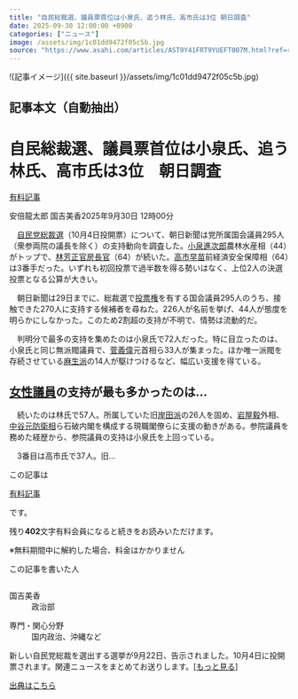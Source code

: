 ```yaml
---
title: "自民総裁選、議員票首位は小泉氏、追う林氏、高市氏は3位 朝日調査"
date: 2025-09-30 12:00:00 +0900
categories: ["ニュース"]
image: /assets/img/1c01dd9472f05c5b.jpg
source: "https://www.asahi.com/articles/AST9Y41FRT9YUEFT007M.html?ref=rss"
---
```


![記事イメージ]({{ site.baseurl }}/assets/img/1c01dd9472f05c5b.jpg)

## 記事本文（自動抽出）
<div><main role="main" id="main"><p></p><div class="y_Qv3"><h1>自民総裁選、議員票首位は小泉氏、追う林氏、高市氏は3位　朝日調査</h1><div class="mhPng"><p><span class="fNPYU Q_Shz"><a href="//www.asahi.com/news/gold.html?iref=com_gold">有料記事</a></span></p><span class="H8KYB">安倍龍太郎 国吉美香</span><span class="UDj4P"><time datetime="2025-09-30T03:00:00.000Z">2025年9月30日 12時00分</time></span></div></div><p id="gsm_above_SnsUtilityArea"></p><div class="nfyQp"><p>　<a href="https://www.asahi.com/senkyo/jiminto-sosaisen/" title="自民党総裁選 のトピックスを開く" class="eWgMZ">自民党総裁選</a>（10月4日投開票）について、朝日新聞は党所属国会議員295人（衆参両院の議長を除く）の支持動向を調査した。<a href="//www.asahi.com/topics/word/%E5%B0%8F%E6%B3%89%E9%80%B2%E6%AC%A1%E9%83%8E.html" title="小泉進次郎 のトピックスを開く" class="eWgMZ">小泉進次郎</a>農林水産相（44）がトップで、<a href="//www.asahi.com/topics/word/%E6%9E%97%E8%8A%B3%E6%AD%A3.html" title="林芳正 のトピックスを開く" class="eWgMZ">林芳正</a><a href="//www.asahi.com/topics/word/%E5%AE%98%E6%88%BF%E9%95%B7%E5%AE%98.html" title="官房長官 のトピックスを開く" class="eWgMZ">官房長官</a>（64）が続いた。<a href="//www.asahi.com/topics/word/%E9%AB%98%E5%B8%82%E6%97%A9%E8%8B%97.html" title="高市早苗 のトピックスを開く" class="eWgMZ">高市早苗</a>前経済安全保障相（64）は3番手だった。いずれも初回投票で過半数を得る勢いはなく、上位2人の決選投票となる公算が大きい。</p><p>　朝日新聞は29日までに、総裁選で<a href="//www.asahi.com/topics/word/%E6%8A%95%E7%A5%A8%E6%A8%A9.html" title="投票権 のトピックスを開く" class="eWgMZ">投票権</a>を有する国会議員295人のうち、接触できた270人に支持する候補者を尋ねた。226人が名前を挙げ、44人が態度を明らかにしなかった。このため2割超の支持が不明で、情勢は流動的だ。</p><p>　判明分で最多の支持を集めたのは小泉氏で72人だった。特に目立ったのは、小泉氏と同じ無派閥議員で、<a href="//www.asahi.com/topics/word/%E8%8F%85%E7%BE%A9%E5%81%89%EF%BC%88%E3%81%99%E3%81%8C%E3%83%BB%E3%82%88%E3%81%97%E3%81%B2%E3%81%A7%EF%BC%89.html" title="菅義偉 のトピックスを開く" class="eWgMZ">菅義偉</a>元首相ら33人が集まった。ほか唯一派閥を存続させている<a href="//www.asahi.com/topics/word/%E9%BA%BB%E7%94%9F%E6%B4%BE.html" title="麻生派 のトピックスを開く" class="eWgMZ">麻生派</a>の14人が駆けつけるなど、幅広い支援を得ている。</p><h2 class="smgSC"><a href="//www.asahi.com/topics/word/%E5%A5%B3%E6%80%A7%E8%AD%B0%E5%93%A1.html" title="女性議員 のトピックスを開く" class="eWgMZ">女性議員</a>の支持が最も多かったのは…</h2><p>　続いたのは林氏で57人。所属していた旧<a href="//www.asahi.com/topics/word/%E5%B2%B8%E7%94%B0%E6%B4%BE.html" title="岸田派 のトピックスを開く" class="eWgMZ">岸田派</a>の26人を固め、<a href="//www.asahi.com/topics/word/%E5%B2%A9%E5%B1%8B%E6%AF%85.html" title="岩屋毅 のトピックスを開く" class="eWgMZ">岩屋毅</a>外相、<a href="//www.asahi.com/topics/word/%E4%B8%AD%E8%B0%B7%E5%85%83.html" title="中谷元 のトピックスを開く" class="eWgMZ">中谷元</a><a href="//www.asahi.com/topics/word/%E9%98%B2%E8%A1%9B%E7%9B%B8.html" title="防衛相 のトピックスを開く" class="eWgMZ">防衛相</a>ら石破内閣を構成する現職閣僚らに支援の動きがある。参院議員を務めた経歴から、参院議員の支持は小泉氏を上回っている。</p><p class="Lujdo">　3番目は高市氏で37人。旧…</p></div><p></p><div class="NbZMW"><div class="PxAm1"><p>この記事は</p><img src="//www.asahicom.jp/images/icon_key_gold.png" alt><a href="//www.asahi.com/news/gold.html?iref=com_1kiji_g_0">有料記事</a><p>です。</p><span class="Zgt88">残り<b>402</b>文字</span><span class="hideFromApp">有料会員になると続きをお読みいただけます。</span></div><p class="eQShK">※無料期間中に解約した場合、料金はかかりません</p></div><div x-component-name="WriterProfile" x-component-data='{"writerProfile":{"writerProfileList":[{"name":"国吉美香","code":"07f777a9afef2026ad19fe90f784c60f04efcb905cc35c319488599fdff2937a","department":"政治部","role":"","specialtyAndInterest":"国内政治、沖縄など","isFollowed":false,"introduction":"入社後は札幌や盛岡、京都を転々としました。社会部、那覇での勤務ののち、2023年から政治部で取材しています。","iconImageUrl":"https://profile-image.kraken.asahi.com/07f777a9afef2026ad19fe90f784c60f04efcb905cc35c319488599fdff2937a","canSendFanLetter":false}],"isWriterFollowAvailableMember":false},"isFreeArea":true}'><div id="writerProfile" class="yT62y"><p class="FPrYd">この記事を書いた人</p><div class="jdPPS"><div class="zRkIz"><a href="/reporter-bio/07f777a9afef2026ad19fe90f784c60f04efcb905cc35c319488599fdff2937a?iref=article_reporter_profile" class="CES5K"></a><div class="iKuvI"><figure class="BKNFc"><img src="https://profile-image.kraken.asahi.com/07f777a9afef2026ad19fe90f784c60f04efcb905cc35c319488599fdff2937a" alt></figure><dl class="WptL0"><dt>国吉美香</dt><dd>政治部</dd></dl></div><dl class="PXedm"><dt>専門・関心分野</dt><dd>国内政治、沖縄など</dd></dl></div></div></div></div><p x-component-name="ArticleCommentList" x-component-data='{"commentCount":2,"commentList":[{"comment":"前回の石破、高市、小泉の三つ巴戦から、石破が抜けて代わりに林が入った格好だろう。前回選挙に鑑みても、高市は前回以上の勢いで第一回投票で過半数を制しない限りは相当に苦しい。仮に、決選投票に高市が残るなら石破路線を継承するか否かという対立軸がはっきりするが、小泉と林の決戦投票となった場合には、ともに現政権の「中の人」ということで、どちらにせよ石破政権継承路線を宣言せざるを得ないだろう。残る争点は連立の枠組みということになりそうだ。","commentId":"38299","articleId":"AST9Y41FRT9YUEFT007M","title":"自民総裁選、議員票首位は小泉氏、追う林氏、高市氏は3位　朝日調査","category":"視点","userName":"河野有理","userType":"expert","commentatorUserName":"kono_yuri","imageUrl":"https://contents.comment.digital.asahi.com/profile/thumbnails/295_20250121113952_1737427192.jpg","userTitle":"法政大学法学部教授＝日本政治思想史","publishedAt":"2025-09-30T05:46:54.000Z","twitterUserName":"","isFreeComment":true,"topics":[{"id":"120","name":"自民総裁選","order":"41"}]},{"comment":"1年前の総裁選の朝日議員調査と1回目投票での議員票、そして今年の朝日議員調査結果を並べてみると、 次のようになります（単位：名）。\n\n小泉氏　46　→　75　→　72\n小林氏　43　→　41　→　31 \n林氏　37　→　38　→　57 \n茂木氏　34　→　34　→　29 \n石破氏　30　→　46　→　出馬せず \n高市氏　30　→　72　→　37\n\n現時点で、石破氏を支えてきた議員の支持も得て、林氏が議員票を昨年と比べ確実に積み増していること、また、小泉氏も議員票は昨年の総裁選第1回投票と当程度は確保し、堅調であるということが分かります。一方で、小林氏と茂木氏には勢いがみられません。\n\nまた高市氏も昨年の総裁選と比べるとかなりダウンしているように見えますが、注意が必要なのは、昨年の第1回投票の議員票は、事前の調査からするとかなりジャンプアップしたことです。\n当時、党内基盤が弱いといわれた石破氏も同じようにジャンプアップしているわけですが、これは、この2名が昨年の総裁選第1回投票で、第3位だった小泉氏を引き離してかなりの党員票を獲得したことが議員票に波及した結果と推察されます（公表はされませんが、議員の投票前に党員票の様子が伝わっているようです）。\n\n他社の「自民党支持層」や「党員・党友」を対象とした調査の結果などを見ると、党員票では今回も高市氏が強みを見せ、小泉氏も前回以上に堅調、林氏が追い上げる展開のようです。\n今回もフルスペック型で議員票と同じ重みをもつ党員票の行方が議員票の動向をどう左右するのか、注目したいと思います。","commentId":"38300","articleId":"AST9Y41FRT9YUEFT007M","title":"自民総裁選、議員票首位は小泉氏、追う林氏、高市氏は3位　朝日調査","category":"視点","userName":"大川千寿","userType":"expert","commentatorUserName":"okawa_chihiro","imageUrl":"https://contents.comment.digital.asahi.com/profile/thumbnails/thumb_202303281679987649.jpg","userTitle":"神奈川大学教授＝政治過程論","publishedAt":"2025-09-30T05:53:58.000Z","twitterUserName":"","isFreeComment":true,"topics":[{"id":"120","name":"自民総裁選","order":"41"}]}],"shareUrlBase":"https://www.asahi.com/articles/AST9Y41FRT9YUEFT007M.html","articleId":"AST9Y41FRT9YUEFT007M","commentIdParam":"","equalCommentIdIndex":-1,"isAuthorized":false,"isFreePlan":false,"isPaidMember":false,"isPresent":false,"isHazard":false,"freeUrlBase":"//www.asahi.com","digitalUrlBase":"//digital.asahi.com"}'></p><div class="GA13d"><div class="eGTLS"><p>新しい自民党総裁を選出する選挙が9月22日、告示されました。10月4日に投開票されます。関連ニュースをまとめてお送りします。[<a href="https://www.asahi.com/topics/AP-13d67568-078f-4e51-b002-9af6fb73bd36/?iref=kijishita_link">もっと見る</a>]</p></div></div></main></div>

[出典はこちら](https://www.asahi.com/articles/AST9Y41FRT9YUEFT007M.html?ref=rss)
